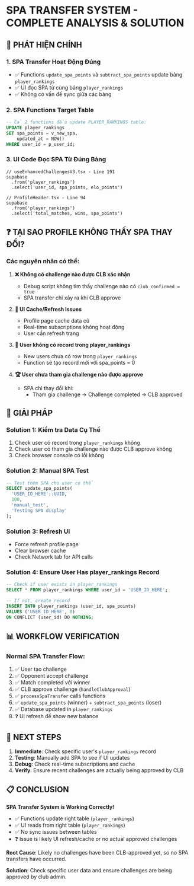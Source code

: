 # SPA TRANSFER SYSTEM - COMPLETE ANALYSIS & SOLUTION

## 🎯 PHÁT HIỆN CHÍNH

### 1. **SPA Transfer Hoạt Động Đúng**
- ✅ Functions `update_spa_points` và `subtract_spa_points` update bảng `player_rankings`
- ✅ UI đọc SPA từ cùng bảng `player_rankings`
- ✅ Không có vấn đề sync giữa các bảng

### 2. **SPA Functions Target Table**
```sql
-- Cả 2 functions đều update PLAYER_RANKINGS table:
UPDATE player_rankings 
SET spa_points = v_new_spa,
    updated_at = NOW()
WHERE user_id = p_user_id;
```

### 3. **UI Code Đọc SPA Từ Đúng Bảng**
```tsx
// useEnhancedChallengesV3.tsx - Line 191
supabase
  .from('player_rankings')
  .select('user_id, spa_points, elo_points')

// ProfileHeader.tsx - Line 94  
supabase
  .from('player_rankings')
  .select('total_matches, wins, spa_points')
```

## ❓ TẠI SAO PROFILE KHÔNG THẤY SPA THAY ĐỔI?

### Các nguyên nhân có thể:

1. **❌ Không có challenge nào được CLB xác nhận**
   - Debug script không tìm thấy challenge nào có `club_confirmed = true`
   - SPA transfer chỉ xảy ra khi CLB approve

2. **🔄 UI Cache/Refresh Issues**
   - Profile page cache data cũ
   - Real-time subscriptions không hoạt động
   - User cần refresh trang

3. **👤 User không có record trong player_rankings**
   - New users chưa có row trong `player_rankings`
   - Function sẽ tạo record mới với spa_points = 0

4. **🏆 User chưa tham gia challenge nào được approve**
   - SPA chỉ thay đổi khi:
     - Tham gia challenge → Challenge completed → CLB approved

## 🔧 GIẢI PHÁP

### Solution 1: Kiểm tra Data Cụ Thể
1. Check user có record trong `player_rankings` không
2. Check user có tham gia challenge nào được CLB approve không
3. Check browser console có lỗi không

### Solution 2: Manual SPA Test
```sql
-- Test thêm SPA cho user cụ thể
SELECT update_spa_points(
  'USER_ID_HERE'::UUID, 
  100, 
  'manual_test', 
  'Testing SPA display'
);
```

### Solution 3: Refresh UI
- Force refresh profile page
- Clear browser cache
- Check Network tab for API calls

### Solution 4: Ensure User Has player_rankings Record
```sql
-- Check if user exists in player_rankings
SELECT * FROM player_rankings WHERE user_id = 'USER_ID_HERE';

-- If not, create record
INSERT INTO player_rankings (user_id, spa_points) 
VALUES ('USER_ID_HERE', 0) 
ON CONFLICT (user_id) DO NOTHING;
```

## 📊 WORKFLOW VERIFICATION

### Normal SPA Transfer Flow:
1. ✅ User tạo challenge
2. ✅ Opponent accept challenge  
3. ✅ Match completed với winner
4. ✅ CLB approve challenge (`handleClubApproval`)
5. ✅ `processSpaTransfer` calls functions
6. ✅ `update_spa_points` (winner) + `subtract_spa_points` (loser)
7. ✅ Database updated in `player_rankings`
8. ❓ UI refresh để show new balance

## 🎯 NEXT STEPS

1. **Immediate**: Check specific user's `player_rankings` record
2. **Testing**: Manually add SPA to see if UI updates
3. **Debug**: Check real-time subscriptions and cache
4. **Verify**: Ensure recent challenges are actually being approved by CLB

## 📋 CONCLUSION

**SPA Transfer System is Working Correctly!**
- ✅ Functions update right table (`player_rankings`)
- ✅ UI reads from right table (`player_rankings`)
- ✅ No sync issues between tables
- ❓ Issue is likely UI refresh/cache or no actual approved challenges

**Root Cause**: Likely no challenges have been CLB-approved yet, so no SPA transfers have occurred.

**Solution**: Check specific user data and ensure challenges are being approved by club admin.
